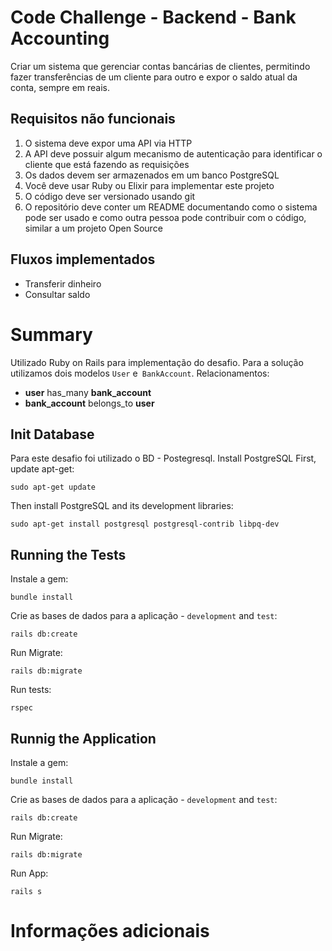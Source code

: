 # Code Challenge - Backend - Bank Accounting

Criar um sistema que gerenciar contas bancárias de clientes, permitindo fazer transferências de um cliente para outro e expor o saldo atual da conta, sempre em reais.


## Requisitos não funcionais 

 1. O sistema deve expor uma API via HTTP 
 2. A API deve possuir algum mecanismo de autenticação para identificar o cliente que está fazendo as requisições 
 3.  Os dados devem ser armazenados em um banco PostgreSQL 
 4. Você deve usar Ruby ou Elixir para implementar este projeto
 5. O código deve ser versionado usando git 
 6. O repositório deve conter um README documentando como o sistema pode ser usado e como outra pessoa pode contribuir com o código, similar a um projeto Open Source

## Fluxos implementados
 - Transferir dinheiro 
-  Consultar saldo

#  Summary

Utilizado Ruby on Rails para implementação do desafio. Para a solução utilizamos dois modelos `User` e` BankAccount`.
Relacionamentos:
-  **user**  has_many **bank_account**
-  **bank_account** belongs_to **user**

## Init Database

Para este desafio foi utilizado o BD - Postegresql. Install PostgreSQL
First, update apt-get:

    sudo apt-get update
    
Then install PostgreSQL and its development libraries:

    sudo apt-get install postgresql postgresql-contrib libpq-dev

## Running the Tests

Instale a gem:

    bundle install

Crie as bases de dados para a aplicação - `development`  and  `test`:

    rails db:create

Run Migrate:

    rails db:migrate

Run tests:

    rspec

##  Runnig the Application

Instale a gem:

    bundle install

Crie as bases de dados para a aplicação - `development`  and  `test`:

    rails db:create

Run Migrate:

    rails db:migrate
    
Run App:

    rails s

# Informações adicionais